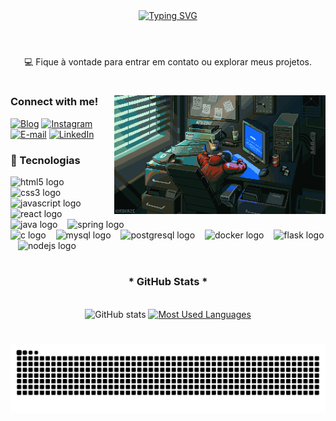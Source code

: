<div align="center">
  <a href="https://git.io/typing-svg">
    <img src="https://readme-typing-svg.demolab.com?font=Fira+Code&weight=500&size=22&pause=1000&color=FF00F6&center=true&vCenter=true&width=524&lines=Bem-vindo+ao+meu+Perfil!+%F0%9F%91%8B" alt="Typing SVG">
  </a>
</div>


<img align="center" alt="" src="./src/heaer-gif.gif">

#

<p align="center">
💻 Fique à vontade para entrar em contato ou explorar meus projetos.
  
#

<img align="right" alt="" height="190px" src="./src/study.gif">

<h3 align="left">Connect with me!</h3>

[![Blog](https://img.shields.io/website?label=Josinaldodev.com&style=for-the-badge&url=https://sujeitoprogramador.com/)](https://josinaldodev.onrender.com)
[![Instagram](https://img.shields.io/badge/Instagram-E4405F?style=for-the-badge&logo=instagram&logoColor=white)](https://instagram.com/josinaldo.17)
[![E-mail](https://img.shields.io/badge/Gmail-D14836?style=for-the-badge&logo=gmail&logoColor=white)](mailto:josinaldor869@gmail.com)
[![LinkedIn](https://img.shields.io/badge/LinkedIn-blue?style=for-the-badge&logo=linkedin&logoColor=white)]([https://www.linkedin.com/in/mari4souza/](https://www.linkedin.com/in/josinaldo-rodrigues-7a5510322/))


<h3 align="left">🚀 Tecnologias </h3>

<div align="left">
  <img src="https://cdn.jsdelivr.net/gh/devicons/devicon/icons/html5/html5-original.svg" height="25" alt="html5 logo"  />
  <img width="8" />
  <img src="https://cdn.jsdelivr.net/gh/devicons/devicon/icons/css3/css3-original.svg" height="25" alt="css3 logo"  />
  <img width="8" />
  <img src="https://cdn.jsdelivr.net/gh/devicons/devicon/icons/javascript/javascript-plain.svg" height="25" alt="javascript logo"  />
  <img width="8" />
  <img src="https://cdn.jsdelivr.net/gh/devicons/devicon/icons/react/react-original.svg" height="25" alt="react logo"  />
  <img width="8" />
  <img src="https://cdn.jsdelivr.net/gh/devicons/devicon/icons/java/java-original.svg" height="25" alt="java logo"  />
  <img width="8" />
  <img src="https://cdn.jsdelivr.net/gh/devicons/devicon/icons/bootstrap/bootstrap-original.svg" height="25" alt="spring logo"  />
  <img width="8" /><br>
  <img src="https://cdn.jsdelivr.net/gh/devicons/devicon/icons/c/c-original.svg" height="25" alt="c logo"  />
  <img width="8" />
  <img src="https://cdn.jsdelivr.net/gh/devicons/devicon/icons/mysql/mysql-original.svg" height="25" alt="mysql logo"  />
  <img width="8" />
  <img src="https://cdn.jsdelivr.net/gh/devicons/devicon/icons/postgresql/postgresql-original.svg" height="25" alt="postgresql logo"  />
  <img width="8" />
  <img src="https://cdn.jsdelivr.net/gh/devicons/devicon/icons/python/python-original.svg" height="25" alt="docker logo"  />
  <img width="8" />
  <img src="https://cdn.jsdelivr.net/gh/devicons/devicon/icons/flask/flask-original.svg" height="25" alt="flask logo"  />
  <img width="8" />
  <img src="https://cdn.jsdelivr.net/gh/devicons/devicon/icons/nodejs/nodejs-original.svg" height="25" alt="nodejs logo"  />
</div>

#

<div style="text-align: center;" align="center">
  <h3>* GitHub Stats *</h3>
  <br>
  <img src="https://github-readme-stats-git-masterrstaa-rickstaa.vercel.app/api?username=josinaldo17&hide_title=true&show_icons=true&include_all_commits=false&count_private=true&line_height=25&hide=issues&bg_color=000&title_color=FF00F6&text_color=FFF&border_radius=3&border_color=36123c&icon_color=FF00F6&theme=jolly" alt="GitHub stats">

  <a href="https://github.com/mari4souza/github-readme-stats">
    <img src="https://github-readme-stats-git-masterrstaa-rickstaa.vercel.app/api/top-langs/?username=josinaldo17&line_height=10&card_width=290&layout=compact&hide_title=false&count_private=true&langs_count=4&show_icons=true&title_color=FF00F6&hide=html,scss,less&bg_color=000&text_color=8B8B8B&border_radius=3&border_color=561760&count_private=true" alt="Most Used Languages">
  </a>
</div>


#

<picture align="center">
  <source media="(prefers-color-scheme: dark)" srcset="https://raw.githubusercontent.com/mari4souza/josinaldo17/output/github-contribution-grid-snake-dark.svg">
  <source media="(prefers-color-scheme: light)" srcset="https://raw.githubusercontent.com/mari4souza/josinaldo17/output/github-contribution-grid-snake-dark.svg">
  <img align="center" alt="github contribution grid snake animation" src="https://raw.githubusercontent.com/josinaldo17/josinaldo17/output/github-contribution-grid-snake.svg">
</picture>
